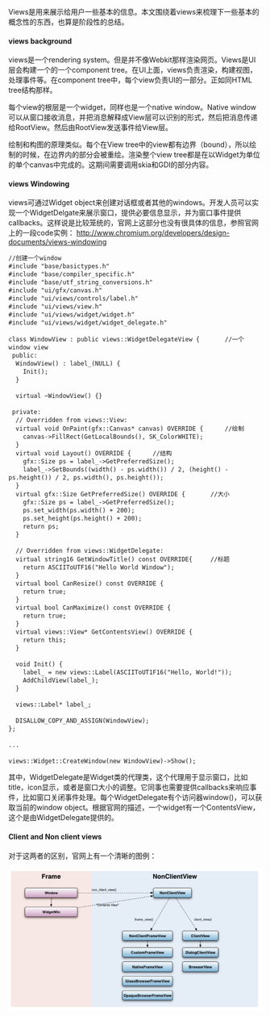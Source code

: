 Views是用来展示给用户一些基本的信息。本文围绕着views来梳理下一些基本的概念性的东西，也算是阶段性的总结。

#### views background
views是一个rendering system。但是并不像Webkit那样渲染网页。Views是UI层会构建一个的一个component tree。在UI上面，views负责渲染，构建视图，处理事件等。在component tree中，每个view负责UI的一部分。正如同HTML tree结构那样。

每个view的根层是一个widget，同样也是一个native window。Native window可以从窗口接收消息，并把消息解释成View层可以识别的形式，然后把消息传递给RootView。然后由RootView发送事件给View层。

绘制和构图的原理类似。每个在View tree中的view都有边界（bound），所以绘制的时候，在边界内的部分会被重绘。渲染整个view tree都是在以Widget为单位的单个canvas中完成的。这期间需要调用skia和GDI的部分内容。

#### views Windowing

views可通过Widget object来创建对话框或者其他的windows。开发人员可以实现一个WidgetDelgate来展示窗口，提供必要信息显示，并为窗口事件提供callbacks。这样说是比较笼统的，官网上这部分也没有很具体的信息，参照官网上的一段code实例：
http://www.chromium.org/developers/design-documents/views-windowing

```
//创建一个window
#include "base/basictypes.h"
#include "base/compiler_specific.h"
#include "base/utf_string_conversions.h"
#include "ui/gfx/canvas.h"
#include "ui/views/controls/label.h"
#include "ui/views/view.h"
#include "ui/views/widget/widget.h"
#include "ui/views/widget/widget_delegate.h"

class WindowView : public views::WidgetDelegateView {       //一个window view
 public:
  WindowView() : label_(NULL) {
    Init();
  }

  virtual ~WindowView() {}

 private:
  // Overridden from views::View:
  virtual void OnPaint(gfx::Canvas* canvas) OVERRIDE {      //绘制
    canvas->FillRect(GetLocalBounds(), SK_ColorWHITE);
  }
  virtual void Layout() OVERRIDE {      //结构
    gfx::Size ps = label_->GetPreferredSize();
    label_->SetBounds((width() - ps.width()) / 2, (height() - ps.height()) / 2, ps.width(), ps.height());
  }
  virtual gfx::Size GetPreferredSize() OVERRIDE {       //大小
    gfx::Size ps = label_->GetPreferredSize();
    ps.set_width(ps.width() + 200);
    ps.set_height(ps.height() + 200);
    return ps;
  }

  // Overridden from views::WidgetDelegate:
  virtual string16 GetWindowTitle() const OVERRIDE{     //标题
    return ASCIIToUTF16("Hello World Window");
  }
  virtual bool CanResize() const OVERRIDE {
    return true;
  }
  virtual bool CanMaximize() const OVERRIDE {
    return true;
  }
  virtual views::View* GetContentsView() OVERRIDE {
    return this;
  }

  void Init() {
    label_ = new views::Label(ASCIIToUT1F16("Hello, World!"));
    AddChildView(label_);
  }

  views::Label* label_;

  DISALLOW_COPY_AND_ASSIGN(WindowView);
};

...

views::Widget::CreateWindow(new WindowView)->Show();

```

其中，WidgetDelegate是Widget类的代理类，这个代理用于显示窗口，比如title，icon显示，或者是窗口大小的调整。它同事也需要提供callbacks来响应事件，比如窗口关闭事件处理。每个WidgetDelegate有个访问器window()，可以获取当前的window object。根据官网的描述，一个widget有一个ContentsView，这个是由WidgetDelegate提供的。

#### Client and Non client views

对于这两者的区别，官网上有一个清晰的图例：

![client vs non-client](../images/client_vs_nonclient.PNG)

